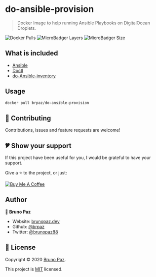 # do-ansible-provision

> Docker Image to help running Ansible Playbooks on DigitalOcean Droplets.

![Docker Pulls](https://img.shields.io/docker/pulls//brpaz/do-ansible-provision.svg?style=for-the-badge)
![MicroBadger Layers](https://img.shields.io/microbadger/layers/brpaz/do-ansible-provision?style=for-the-badge)
![MicroBadger Size](https://img.shields.io/microbadger/image-size/brpaz/do-ansible-provision?style=for-the-badge)

## What is included

* [Ansible](https://www.ansible.com/)
* [Doctl](https://github.com/digitalocean/doctl)
* [do-Ansible-inventory](https://github.com/do-community/do-ansible-inventory)


## Usage

```sh
docker pull brpaz/do-ansible-provision
```

## 🤝 Contributing

Contributions, issues and feature requests are welcome!

## 🎔 Show your support

If this project have been useful for you, I would be grateful to have your support.

Give a ⭐️ to the project, or just:

<a href="https://www.buymeacoffee.com/Z1Bu6asGV" target="_blank"><img src="https://www.buymeacoffee.com/assets/img/custom_images/orange_img.png" alt="Buy Me A Coffee" style="height: auto !important;width: auto !important;" ></a>

## Author

👤 **Bruno Paz**

* Website: [brunopaz.dev](https://brunopaz.dev)
* Github: [@brpaz](https://github.com/brpaz)
* Twitter: [@brunopaz88](https://twitter.com/brunopaz88)

## 📝 License

Copyright © 2020 [Bruno Paz](https://github.com/brpaz).

This project is [MIT](https://opensource.org/licenses/MIT) licensed.
